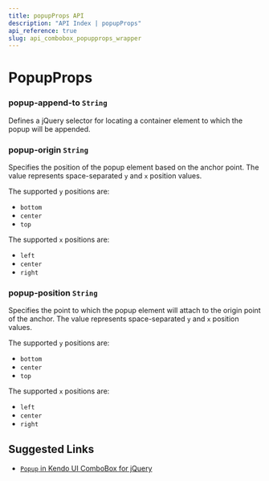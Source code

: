 ```yaml
---
title: popupProps API
description: "API Index | popupProps"
api_reference: true
slug: api_combobox_popupprops_wrapper
---
```


# PopupProps

### popup-append-to `String`

Defines a jQuery selector for locating a container element to which the popup will be appended.

### popup-origin `String`

Specifies the position of the popup element based on the anchor point. The value represents space-separated `y` and `x` position values.

The supported `y` positions are:

* `bottom`
* `center`
* `top`

The supported `x` positions are:

* `left`
* `center`
* `right`

### popup-position `String`

Specifies the point to which the popup element will attach to the origin point of the anchor. The value represents space-separated `y` and `x` position values.

The supported `y` positions are:

* `bottom`
* `center`
* `top`

The supported `x` positions are:

* `left`
* `center`
* `right`

## Suggested Links

* [`Popup` in Kendo UI ComboBox for jQuery](https://docs.telerik.com/kendo-ui/api/javascript/ui/combobox/configuration/popup)

